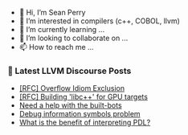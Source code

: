 - 👋 Hi, I’m Sean Perry
- 👀 I’m interested in compilers (c++, COBOL, llvm)
- 🌱 I’m currently learning ...
- 💞️ I’m looking to collaborate on ...
- 📫 How to reach me ...

<!---
s66perry/s66perry is a ✨ special ✨ repository because its `README.md` (this file) appears on your GitHub profile.
You can click the Preview link to take a look at your changes.
--->
### 📕 Latest LLVM Discourse Posts

<!-- DISCOURSE-LLVM:START -->
- [[RFC] Overflow Idiom Exclusion](https://discourse.llvm.org/t/rfc-overflow-idiom-exclusion/80093#post_8)
- [[RFC] Building &#39;libc++&#39; for GPU targets](https://discourse.llvm.org/t/rfc-building-libc-for-gpu-targets/80216#post_8)
- [Need a help with the built-bots](https://discourse.llvm.org/t/need-a-help-with-the-built-bots/79437#post_9)
- [Debug information symbols problem](https://discourse.llvm.org/t/debug-information-symbols-problem/79837#post_13)
- [What is the benefit of interpreting PDL?](https://discourse.llvm.org/t/what-is-the-benefit-of-interpreting-pdl/80331#post_4)
<!-- DISCOURSE-LLVM:END -->
